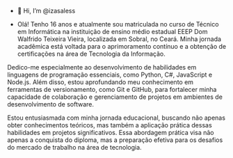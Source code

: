 - 👋 Hi, I’m @izasaless

- Olá! Tenho 16 anos e atualmente sou matriculada no curso de Técnico em Informática na instituição de ensino médio estadual EEEP Dom Walfrido Teixeira Vieira, localizada em Sobral, no Ceará. Minha jornada acadêmica está voltada para o aprimoramento contínuo e a obtenção de certificações na área de Tecnologia da Informação.

Dedico-me especialmente ao desenvolvimento de habilidades em linguagens de programação essenciais, como Python, C#, JavaScript e Node.js. Além disso, estou aprofundando meu conhecimento em ferramentas de versionamento, como Git e GitHub, para fortalecer minha capacidade de colaboração e gerenciamento de projetos em ambientes de desenvolvimento de software.

Estou entusiasmada com minha jornada educacional, buscando não apenas obter conhecimentos teóricos, mas também a aplicação prática dessas habilidades em projetos significativos. Essa abordagem prática visa não apenas a conquista do diploma, mas a preparação efetiva para os desafios do mercado de trabalho na área de tecnologia.



